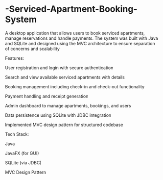 # -Serviced-Apartment-Booking-System
A desktop application that allows users to book serviced apartments, manage reservations and handle payments. The system was built with Java and SQLite and designed using the MVC architecture to ensure separation of concerns and scalability

Features:

User registration and login with secure authentication

Search and view available serviced apartments with details

Booking management including check-in and check-out functionality

Payment handling and receipt generation

Admin dashboard to manage apartments, bookings, and users

Data persistence using SQLite with JDBC integration

Implemented MVC design pattern for structured codebase



Tech Stack:

Java

JavaFX (for GUI)

SQLite (via JDBC)

MVC Design Pattern
